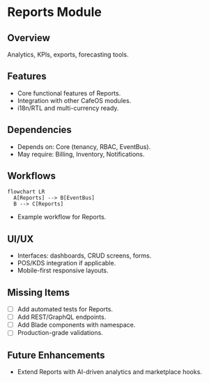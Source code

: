 # Reports Module

## Overview
Analytics, KPIs, exports, forecasting tools.

## Features
- Core functional features of Reports.
- Integration with other CafeOS modules.
- i18n/RTL and multi-currency ready.

## Dependencies
- Depends on: Core (tenancy, RBAC, EventBus).
- May require: Billing, Inventory, Notifications.

## Workflows
```mermaid
flowchart LR
  A[Reports] --> B[EventBus]
  B --> C[Reports]
```
- Example workflow for Reports.

## UI/UX
- Interfaces: dashboards, CRUD screens, forms.
- POS/KDS integration if applicable.
- Mobile-first responsive layouts.

## Missing Items
- [ ] Add automated tests for Reports.
- [ ] Add REST/GraphQL endpoints.
- [ ] Add Blade components with namespace.
- [ ] Production-grade validations.

## Future Enhancements
- Extend Reports with AI-driven analytics and marketplace hooks.
